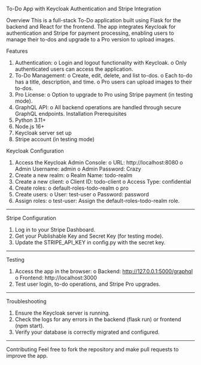 To-Do App with Keycloak Authentication and Stripe Integration

Overview
This is a full-stack To-Do application built using Flask for the backend and React for the frontend. The app integrates Keycloak for authentication and Stripe for payment processing, enabling users to manage their to-dos and upgrade to a Pro version to upload images.

Features
1.	Authentication:
o	Login and logout functionality with Keycloak.
o	Only authenticated users can access the application.
2.	To-Do Management:
o	Create, edit, delete, and list to-dos.
o	Each to-do has a title, description, and time.
o	Pro users can upload images to their to-dos.
3.	Pro License:
o	Option to upgrade to Pro using Stripe payment (in testing mode).
4.	GraphQL API:
o	All backend operations are handled through secure GraphQL endpoints.
Installation
Prerequisites
1.	Python 3.11+
2.	Node.js 16+
3.	Keycloak server set up
4.	Stripe account (in testing mode)

Keycloak Configuration
1.	Access the Keycloak Admin Console:
o	URL: http://localhost:8080
o	Admin Username: admin
o	Admin Password: Crazy
2.	Create a new realm:
o	Realm Name: todo-realm
3.	Create a new client:
o	Client ID: todo-client
o	Access Type: confidential
4.	Create roles:
o	default-roles-todo-realm
o	pro
5.	Create users:
o	User: test-user
o	Password: password
6.	Assign roles:
o	test-user: Assign the default-roles-todo-realm role.
________________________________________
Stripe Configuration
1.	Log in to your Stripe Dashboard.
2.	Get your Publishable Key and Secret Key (for testing mode).
3.	Update the STRIPE_API_KEY in config.py with the secret key.
________________________________________
Testing
1.	Access the app in the browser:
o	Backend: http://127.0.0.1:5000/graphql
o	Frontend: http://localhost:3000
2.	Test user login, to-do operations, and Stripe Pro upgrades.
________________________________________
Troubleshooting
1.	Ensure the Keycloak server is running.
2.	Check the logs for any errors in the backend (flask run) or frontend (npm start).
3.	Verify your database is correctly migrated and configured.
________________________________________
Contributing
Feel free to fork the repository and make pull requests to improve the app.


